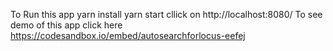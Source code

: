 To Run this app
yarn install
yarn start
cllick on http://localhost:8080/
To see demo of this app click here https://codesandbox.io/embed/autosearchforlocus-eefej
